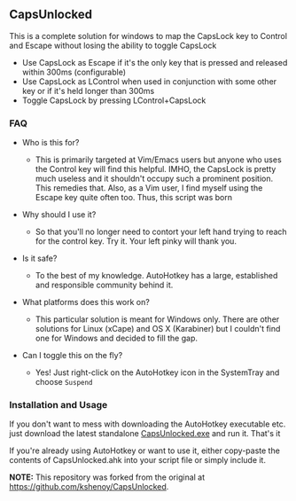 ## CapsUnlocked

This is a complete solution for windows to map the CapsLock key to Control and Escape without losing the ability to toggle CapsLock

* Use CapsLock as Escape if it's the only key that is pressed and released within 300ms (configurable)
* Use CapsLock as LControl when used in conjunction with some other key or if it's held longer than 300ms
* Toggle CapsLock by pressing LControl+CapsLock

### FAQ
  * Who is this for?
    - This is primarily targeted at Vim/Emacs users but anyone who uses the Control key will find this helpful.
      IMHO, the CapsLock is pretty much useless and it shouldn't occupy such a prominent position. This remedies that.
      Also, as a Vim user, I find myself using the Escape key quite often too. Thus, this script was born

  * Why should I use it?
    - So that you'll no longer need to contort your left hand trying to reach for the control key.
      Try it. Your left pinky will thank you.

  * Is it safe?
    - To the best of my knowledge. AutoHotkey has a large, established and responsible community behind it.

  * What platforms does this work on?
    - This particular solution is meant for Windows only. There are other solutions for Linux (xCape) and OS X
      (Karabiner) but I couldn't find one for Windows and decided to fill the gap.

  * Can I toggle this on the fly?
    - Yes! Just right-click on the AutoHotkey icon in the SystemTray and choose `Suspend`

### Installation and Usage
If you don't want to mess with downloading the AutoHotkey executable etc. just download the latest standalone [CapsUnlocked.exe][release] and run it. That's it

If you're already using AutoHotkey or want to use it, either copy-paste the contents of CapsUnlocked.ahk into your script file or simply include it.

**NOTE:** This repository was forked from the original at https://github.com/kshenoy/CapsUnlocked.

[release]: https://github.com/accountingnerd/CapsUnlocked/releases/tag/latest
